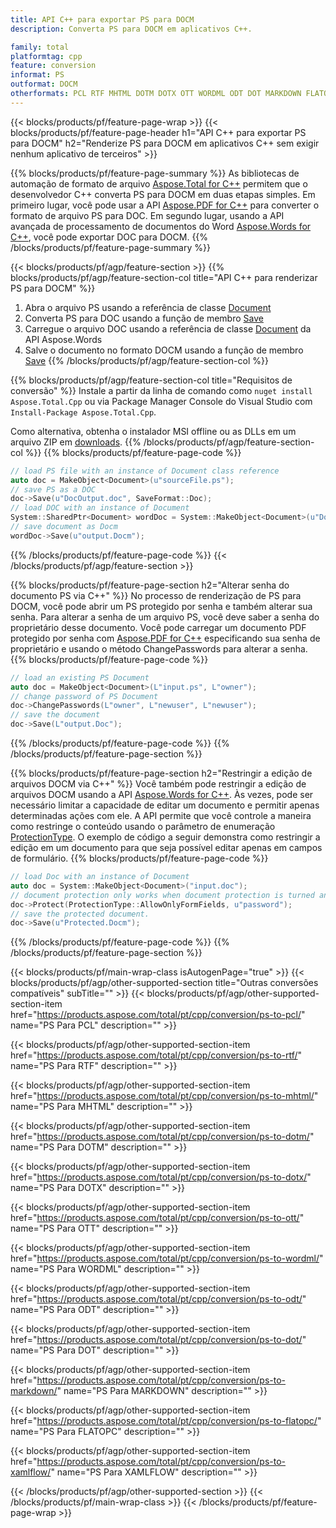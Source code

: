 ```yaml
---
title: API C++ para exportar PS para DOCM
description: Converta PS para DOCM em aplicativos C++.

family: total
platformtag: cpp
feature: conversion
informat: PS
outformat: DOCM
otherformats: PCL RTF MHTML DOTM DOTX OTT WORDML ODT DOT MARKDOWN FLATOPC XAMLFLOW
---
```

{{< blocks/products/pf/feature-page-wrap >}}
{{< blocks/products/pf/feature-page-header h1="API C++ para exportar PS para DOCM" h2="Renderize PS para DOCM em aplicativos C++ sem exigir nenhum aplicativo de terceiros" >}}

{{% blocks/products/pf/feature-page-summary %}}
As bibliotecas de automação de formato de arquivo [Aspose.Total for C++](https://products.aspose.com/total/cpp/) permitem que o desenvolvedor C++ converta PS para DOCM em duas etapas simples. Em primeiro lugar, você pode usar a API [Aspose.PDF for C++](https://products.aspose.com/pdf/cpp/) para converter o formato de arquivo PS para DOC. Em segundo lugar, usando a API avançada de processamento de documentos do Word [Aspose.Words for C++](https://products.aspose.com/words/cpp/), você pode exportar DOC para DOCM. 
{{% /blocks/products/pf/feature-page-summary  %}}

{{< blocks/products/pf/agp/feature-section >}}
{{% blocks/products/pf/agp/feature-section-col title="API C++ para renderizar PS para DOCM" %}}
1. Abra o arquivo PS usando a referência de classe [Document](https://reference.aspose.com/pdf/cpp/class/aspose.pdf.document)
2. Converta PS para DOC usando a função de membro [Save](https://reference.aspose.com/pdf/cpp/class/aspose.pdf.document#adb8061c585440fde49c1263e68837f01)
3. Carregue o arquivo DOC usando a referência de classe [Document](https://reference.aspose.com/words/cpp/class/aspose.words.document) da API Aspose.Words
4. Salve o documento no formato DOCM usando a função de membro [Save](https://reference.aspose.com/words/cpp/class/aspose.words.document#save_stream_saveformat)
{{% /blocks/products/pf/agp/feature-section-col %}}

{{% blocks/products/pf/agp/feature-section-col title="Requisitos de conversão" %}}
Instale a partir da linha de comando como ```nuget install Aspose.Total.Cpp``` ou via Package Manager Console do Visual Studio com ```Install-Package Aspose.Total.Cpp```.

Como alternativa, obtenha o instalador MSI offline ou as DLLs em um arquivo ZIP em [downloads](https://downloads.aspose.com/total/cpp).
{{% /blocks/products/pf/agp/feature-section-col %}}
{{% blocks/products/pf/feature-page-code %}}

```cpp
// load PS file with an instance of Document class reference
auto doc = MakeObject<Document>(u"sourceFile.ps");
// save PS as a DOC 
doc->Save(u"DocOutput.doc", SaveFormat::Doc); 
// load DOC with an instance of Document
System::SharedPtr<Document> wordDoc = System::MakeObject<Document>(u"DocOutput.doc");
// save document as Docm
wordDoc->Save(u"output.Docm");  
```


{{% /blocks/products/pf/feature-page-code %}}
{{< /blocks/products/pf/agp/feature-section >}}

{{% blocks/products/pf/feature-page-section  h2="Alterar senha do documento PS via C++" %}}
No processo de renderização de PS para DOCM, você pode abrir um PS protegido por senha e também alterar sua senha. Para alterar a senha de um arquivo PS, você deve saber a senha do proprietário desse documento. Você pode carregar um documento PDF protegido por senha com [Aspose.PDF for C++](https://products.aspose.com/pdf/cpp/) especificando sua senha de proprietário e usando o método ChangePasswords para alterar a senha.
{{% blocks/products/pf/feature-page-code %}}

```cpp
// load an existing PS Document
auto doc = MakeObject<Document>(L"input.ps", L"owner");
// change password of PS Document
doc->ChangePasswords(L"owner", L"newuser", L"newuser");
// save the document
doc->Save(L"output.Doc");
```

{{% /blocks/products/pf/feature-page-code  %}}
{{% /blocks/products/pf/feature-page-section %}}

{{% blocks/products/pf/feature-page-section  h2="Restringir a edição de arquivos DOCM via C++" %}}
Você também pode restringir a edição de arquivos DOCM usando a API [Aspose.Words for C++](https://products.aspose.com/words/cpp/). Às vezes, pode ser necessário limitar a capacidade de editar um documento e permitir apenas determinadas ações com ele. A API permite que você controle a maneira como restringe o conteúdo usando o parâmetro de enumeração [ProtectionType](https://reference.aspose.com/words/cpp/namespace/aspose.words#protectiontype). O exemplo de código a seguir demonstra como restringir a edição em um documento para que seja possível editar apenas em campos de formulário.
{{% blocks/products/pf/feature-page-code %}}

```cpp
// load Doc with an instance of Document
auto doc = System::MakeObject<Document>("input.doc");
// document protection only works when document protection is turned and only editing in form fields is allowed.
doc->Protect(ProtectionType::AllowOnlyFormFields, u"password");
// save the protected document.
doc->Save(u"Protected.Docm");  
```

{{% /blocks/products/pf/feature-page-code  %}}
{{% /blocks/products/pf/feature-page-section %}}

{{< blocks/products/pf/main-wrap-class isAutogenPage="true" >}}
{{< blocks/products/pf/agp/other-supported-section title="Outras conversões compatíveis" subTitle="" >}}
{{< blocks/products/pf/agp/other-supported-section-item href="https://products.aspose.com/total/pt/cpp/conversion/ps-to-pcl/" name="PS Para PCL" description="" >}}

{{< blocks/products/pf/agp/other-supported-section-item href="https://products.aspose.com/total/pt/cpp/conversion/ps-to-rtf/" name="PS Para RTF" description="" >}}

{{< blocks/products/pf/agp/other-supported-section-item href="https://products.aspose.com/total/pt/cpp/conversion/ps-to-mhtml/" name="PS Para MHTML" description="" >}}

{{< blocks/products/pf/agp/other-supported-section-item href="https://products.aspose.com/total/pt/cpp/conversion/ps-to-dotm/" name="PS Para DOTM" description="" >}}

{{< blocks/products/pf/agp/other-supported-section-item href="https://products.aspose.com/total/pt/cpp/conversion/ps-to-dotx/" name="PS Para DOTX" description="" >}}

{{< blocks/products/pf/agp/other-supported-section-item href="https://products.aspose.com/total/pt/cpp/conversion/ps-to-ott/" name="PS Para OTT" description="" >}}

{{< blocks/products/pf/agp/other-supported-section-item href="https://products.aspose.com/total/pt/cpp/conversion/ps-to-wordml/" name="PS Para WORDML" description="" >}}

{{< blocks/products/pf/agp/other-supported-section-item href="https://products.aspose.com/total/pt/cpp/conversion/ps-to-odt/" name="PS Para ODT" description="" >}}

{{< blocks/products/pf/agp/other-supported-section-item href="https://products.aspose.com/total/pt/cpp/conversion/ps-to-dot/" name="PS Para DOT" description="" >}}

{{< blocks/products/pf/agp/other-supported-section-item href="https://products.aspose.com/total/pt/cpp/conversion/ps-to-markdown/" name="PS Para MARKDOWN" description="" >}}

{{< blocks/products/pf/agp/other-supported-section-item href="https://products.aspose.com/total/pt/cpp/conversion/ps-to-flatopc/" name="PS Para FLATOPC" description="" >}}

{{< blocks/products/pf/agp/other-supported-section-item href="https://products.aspose.com/total/pt/cpp/conversion/ps-to-xamlflow/" name="PS Para XAMLFLOW" description="" >}}


{{< /blocks/products/pf/agp/other-supported-section >}}
{{< /blocks/products/pf/main-wrap-class >}}
{{< /blocks/products/pf/feature-page-wrap >}}